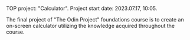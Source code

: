 TOP project: "Calculator". Project start date: 2023.07.17, 10:05.

The final project of "The Odin Project" foundations course is to create an on-screen calculator utilizing the knowledge acquired throughout the course.